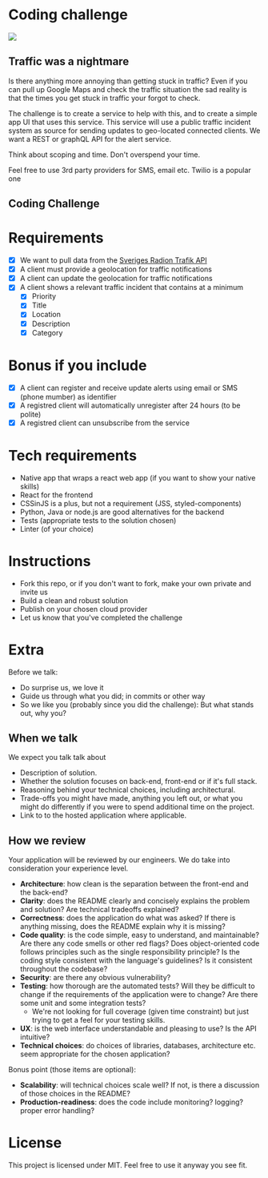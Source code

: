 Coding challenge
========================

![](https://images.unsplash.com/photo-1518558406542-3dc7f0e69a40?ixid=MXwxMjA3fDB8MHxwaG90by1wYWdlfHx8fGVufDB8fHw%3D&ixlib=rb-1.2.1&auto=format&fit=crop&w=3750&q=80)

Traffic was a nightmare
-----------------------

Is there anything more annoying than getting stuck in traffic? Even if you can pull up Google Maps and check the traffic situation the sad reality is that the times you get stuck in traffic your forgot to check.

The challenge is to create a service to help with this, and to create a simple app UI that uses this service.
This service will use a public traffic incident system as source for sending updates to geo-located connected clients.
We want a REST or graphQL API for the alert service.

Think about scoping and time. Don't overspend your time.

Feel free to use 3rd party providers for SMS, email etc. Twilio is a popular one

Coding Challenge
----------------

# Requirements

- [X] We want to pull data from the [ Sveriges Radion Trafik API](https://sverigesradio.se/api/documentation/v2/metoder/trafik.html)
- [X] A client must provide a geolocation for traffic notifications
- [X] A client can update the geolocation for traffic notifications
- [X] A client shows a relevant traffic incident that contains at a minimum
  - [X] Priority
  - [X] Title
  - [X] Location
  - [X] Description
  - [X] Category

# Bonus if you include
- [X] A client can register and receive update alerts using email or SMS (phone mumber) as identifier 
- [X] A registred client will automatically unregister after 24 hours (to be polite)
- [X] A registred client can unsubscribe from the service

# Tech requirements

- Native app that wraps a react web app (if you want to show your native skills)
- React for the frontend 
- CSSinJS is a plus, but not a requirement (JSS, styled-components)
- Python, Java or node.js are good alternatives for the backend
- Tests (appropriate tests to the solution chosen)
- Linter (of your choice)

# Instructions

- Fork this repo, or if you don't want to fork, make your own private and invite us
- Build a clean and robust solution 
- Publish on your chosen cloud provider
- Let us know that you've completed the challenge

# Extra

Before we talk:
- Do surprise us, we love it
- Guide us through what you did; in commits or other way
- So we like you (probably since you did the challenge): But what stands out, why you?


When we talk
------------

We expect you talk talk about

* Description of solution.
* Whether the solution focuses on back-end, front-end or if it's full stack.
* Reasoning behind your technical choices, including architectural. 
* Trade-offs you might have made, anything you left out, or what you might do differently if you were to spend additional time on the project.
* Link to to the hosted application where applicable.

How we review
-------------

Your application will be reviewed by our engineers. We do take into consideration your experience level.

* **Architecture**: how clean is the separation between the front-end and the back-end?
* **Clarity**: does the README clearly and concisely explains the problem and solution? Are technical tradeoffs explained?
* **Correctness**: does the application do what was asked? If there is anything missing, does the README explain why it is missing?
* **Code quality**: is the code simple, easy to understand, and maintainable?  Are there any code smells or other red flags? Does object-oriented code follows principles such as the single responsibility principle? Is the coding style consistent with the language's guidelines? Is it consistent throughout the codebase?
* **Security**: are there any obvious vulnerability?
* **Testing**: how thorough are the automated tests? Will they be difficult to change if the requirements of the application were to change? Are there some unit and some integration tests?
	* We're not looking for full coverage (given time constraint) but just trying to get a feel for your testing skills.
* **UX**: is the web interface understandable and pleasing to use? Is the API intuitive?
* **Technical choices**: do choices of libraries, databases, architecture etc. seem appropriate for the chosen application?

Bonus point (those items are optional):

* **Scalability**: will technical choices scale well? If not, is there a discussion of those choices in the README? 
* **Production-readiness**: does the code include monitoring? logging? proper error handling?



# License

This project is licensed under MIT. Feel free to use it anyway you see fit.

